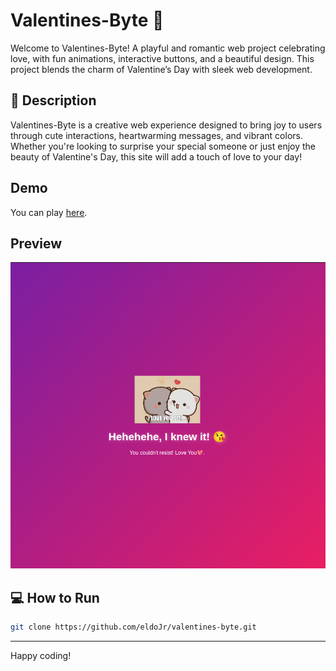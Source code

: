 # Valentines-Byte 💖

Welcome to Valentines-Byte! A playful and romantic web project celebrating love, with fun animations, interactive buttons, and a beautiful design. This project blends the charm of Valentine’s Day with sleek web development.

## 📝 Description

Valentines-Byte is a creative web experience designed to bring joy to users through cute interactions, heartwarming messages, and vibrant colors. Whether you're looking to surprise your special someone or just enjoy the beauty of Valentine's Day, this site will add a touch of love to your day!

## Demo
You can play [here](https://valentines-byte.vercel.app/).

## Preview
![Preview](./preview.png)


## 💻 How to Run
```bash
git clone https://github.com/eldoJr/valentines-byte.git
```
---
Happy coding!
